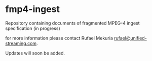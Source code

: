 # fmp4-ingest
Repository containing documents of fragmented MPEG-4 ingest specification (in progress)

for more information please contact Rufael Mekuria rufael@unified-streaming.com. 

Updates will soon be added.
